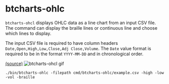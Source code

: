 # btcharts-ohlc

`btcharts-ohcl` displays OHLC data as a line chart from an input CSV file.  The command can display the braille lines or continuous line and choose which lines to display.

The input CSV file is required to have column headers `Date,Open,High,Low,Close,Adj Close,Volume`.  The `Date` value format is required to be in the format `YYYY-MM-DD` and in chronological order.

[(source)](./main.go/main.go)
<img src="demo.gif" alt="btcharts-ohcl gif"/>

```
./bin/btcharts-ohlc -filepath cmd/btcharts-ohlc/example.csv -high -low -vol -braille
```
